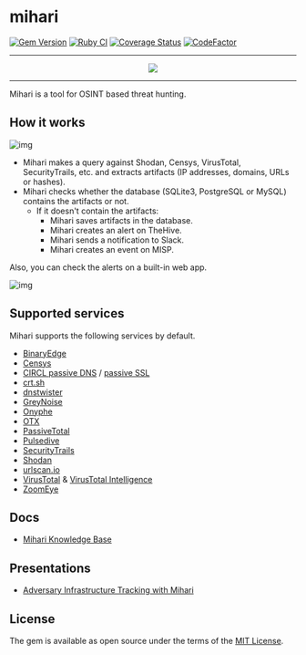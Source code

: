 # mihari

[![Gem Version](https://badge.fury.io/rb/mihari.svg)](https://badge.fury.io/rb/mihari)
[![Ruby CI](https://github.com/ninoseki/mihari/actions/workflows/test.yml/badge.svg)](https://github.com/ninoseki/mihari/actions/workflows/test.yml)
[![Coverage Status](https://coveralls.io/repos/github/ninoseki/mihari/badge.svg?branch=master)](https://coveralls.io/github/ninoseki/mihari?branch=master)
[![CodeFactor](https://www.codefactor.io/repository/github/ninoseki/mihari/badge)](https://www.codefactor.io/repository/github/ninoseki/mihari)

---

<p align="center">
  <img src="https://github.com/ninoseki/mihari/raw/master/images/logo.png"/>
</p>

---

Mihari is a tool for OSINT based threat hunting.

## How it works

![img](https://github.com/ninoseki/mihari/raw/master/images/overview.jpg)

- Mihari makes a query against Shodan, Censys, VirusTotal, SecurityTrails, etc. and extracts artifacts (IP addresses, domains, URLs or hashes).
- Mihari checks whether the database (SQLite3, PostgreSQL or MySQL) contains the artifacts or not.
  - If it doesn't contain the artifacts:
    - Mihari saves artifacts in the database.
    - Mihari creates an alert on TheHive.
    - Mihari sends a notification to Slack.
    - Mihari creates an event on MISP.

Also, you can check the alerts on a built-in web app.

![img](https://github.com/ninoseki/mihari/raw/master/images/web_alerts.png)

## Supported services

Mihari supports the following services by default.

- [BinaryEdge](https://www.binaryedge.io/)
- [Censys](http://censys.io)
- [CIRCL passive DNS](https://www.circl.lu/services/passive-dns/) / [passive SSL](https://www.circl.lu/services/passive-ssl/)
- [crt.sh](https://crt.sh/)
- [dnstwister](https://dnstwister.report/)
- [GreyNoise](https://www.greynoise.io/)
- [Onyphe](https://onyphe.io)
- [OTX](https://otx.alienvault.com/)
- [PassiveTotal](https://community.riskiq.com/)
- [Pulsedive](https://pulsedive.com/)
- [SecurityTrails](https://securitytrails.com/)
- [Shodan](https://shodan.io)
- [urlscan.io](https://urlscan.io)
- [VirusTotal](http://virustotal.com) & [VirusTotal Intelligence](https://www.virustotal.com/gui/intelligence-overview)
- [ZoomEye](https://zoomeye.org)

## Docs

- [Mihari Knowledge Base](https://www.notion.so/Mihari-Knowledge-Base-266994ff61204428ba6cfcebe40b0bd1)

## Presentations

- [Adversary Infrastructure Tracking with Mihari](https://ninoseki.github.io/presentations/Adversary%20Infrastructure%20Tracking%20with%20Mihari.pdf)

## License

The gem is available as open source under the terms of the [MIT License](https://opensource.org/licenses/MIT).
